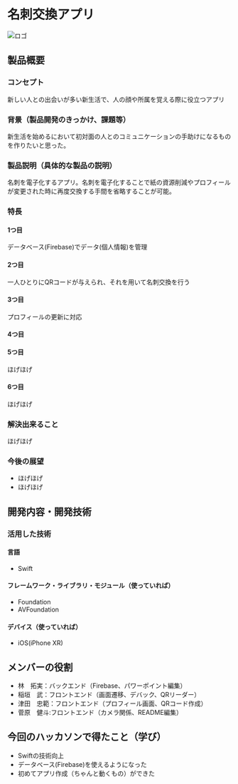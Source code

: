 # 名刺交換アプリ
![ロゴ](アプリ1.png)

## 製品概要
### コンセプト
新しい人との出会いが多い新生活で、人の顔や所属を覚える際に役立つアプリ

### 背景（製品開発のきっかけ、課題等）
新生活を始めるにおいて初対面の人とのコミュニケーションの手助けになるものを作りたいと思った。

### 製品説明（具体的な製品の説明）
名刺を電子化するアプリ。名刺を電子化することで紙の資源削減やプロフィールが変更された時に再度交換する手間を省略することが可能。

### 特長

#### 1つ目 
データベース(Firebase)でデータ(個人情報)を管理

#### 2つ目
一人ひとりにQRコードが与えられ、それを用いて名刺交換を行う

#### 3つ目  
プロフィールの更新に対応

#### 4つ目

#### 5つ目
ほげほげ

#### 6つ目
ほげほげ

### 解決出来ること
ほげほげ

### 今後の展望
- ほげほげ
- ほげほげ


## 開発内容・開発技術
### 活用した技術
#### 言語
- Swift

#### フレームワーク・ライブラリ・モジュール（使っていれば）
- Foundation
- AVFoundation

#### デバイス（使っていれば）
- iOS(iPhone XR)

## メンバーの役割
- 林　拓実：バックエンド（Firebase、パワーポイント編集）
- 稲垣　武：フロントエンド（画面遷移、デバック、QRリーダー）
- 津田　忠範：フロントエンド（プロフィール画面、QRコード作成）
- 菅原　健斗:フロントエンド（カメラ関係、README編集）

## 今回のハッカソンで得たこと（学び）
- Swiftの技術向上
- データベース(Firebase)を使えるようになった
- 初めてアプリ作成（ちゃんと動くもの）ができた
